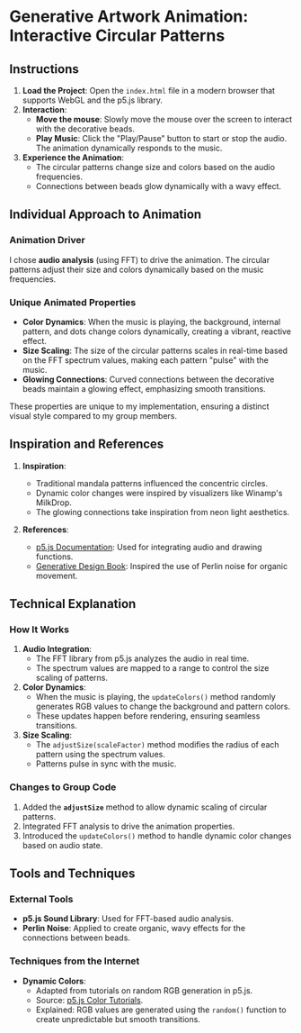 # Generative Artwork Animation: Interactive Circular Patterns

## Instructions

1. **Load the Project**: Open the `index.html` file in a modern browser that supports WebGL and the p5.js library.
2. **Interaction**:
   - **Move the mouse**: Slowly move the mouse over the screen to interact with the decorative beads.
   - **Play Music**: Click the "Play/Pause" button to start or stop the audio. The animation dynamically responds to the music.
3. **Experience the Animation**:
   - The circular patterns change size and colors based on the audio frequencies.
   - Connections between beads glow dynamically with a wavy effect.

## Individual Approach to Animation

### Animation Driver
I chose **audio analysis** (using FFT) to drive the animation. The circular patterns adjust their size and colors dynamically based on the music frequencies.

### Unique Animated Properties
- **Color Dynamics**: When the music is playing, the background, internal pattern, and dots change colors dynamically, creating a vibrant, reactive effect.
- **Size Scaling**: The size of the circular patterns scales in real-time based on the FFT spectrum values, making each pattern "pulse" with the music.
- **Glowing Connections**: Curved connections between the decorative beads maintain a glowing effect, emphasizing smooth transitions.

These properties are unique to my implementation, ensuring a distinct visual style compared to my group members.

## Inspiration and References

1. **Inspiration**:
   - Traditional mandala patterns influenced the concentric circles.
   - Dynamic color changes were inspired by visualizers like Winamp's MilkDrop.
   - The glowing connections take inspiration from neon light aesthetics.

2. **References**:
   - [p5.js Documentation](https://p5js.org/reference/): Used for integrating audio and drawing functions.
   - [Generative Design Book](https://www.generative-gestaltung.de/): Inspired the use of Perlin noise for organic movement.

## Technical Explanation

### How It Works
1. **Audio Integration**:
   - The FFT library from p5.js analyzes the audio in real time.
   - The spectrum values are mapped to a range to control the size scaling of patterns.
2. **Color Dynamics**:
   - When the music is playing, the `updateColors()` method randomly generates RGB values to change the background and pattern colors.
   - These updates happen before rendering, ensuring seamless transitions.
3. **Size Scaling**:
   - The `adjustSize(scaleFactor)` method modifies the radius of each pattern using the spectrum values.
   - Patterns pulse in sync with the music.

### Changes to Group Code
1. Added the **`adjustSize`** method to allow dynamic scaling of circular patterns.
2. Integrated FFT analysis to drive the animation properties.
3. Introduced the `updateColors()` method to handle dynamic color changes based on audio state.

## Tools and Techniques

### External Tools
- **p5.js Sound Library**: Used for FFT-based audio analysis.
- **Perlin Noise**: Applied to create organic, wavy effects for the connections between beads.

### Techniques from the Internet
- **Dynamic Colors**:
  - Adapted from tutorials on random RGB generation in p5.js.
  - Source: [p5.js Color Tutorials](https://p5js.org/examples/color-color-variables.html).
  - Explained: RGB values are generated using the `random()` function to create unpredictable but smooth transitions.
